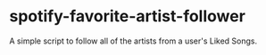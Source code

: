 # spotify-favorite-artist-follower
A simple script to follow all of the artists from a user's Liked Songs.
